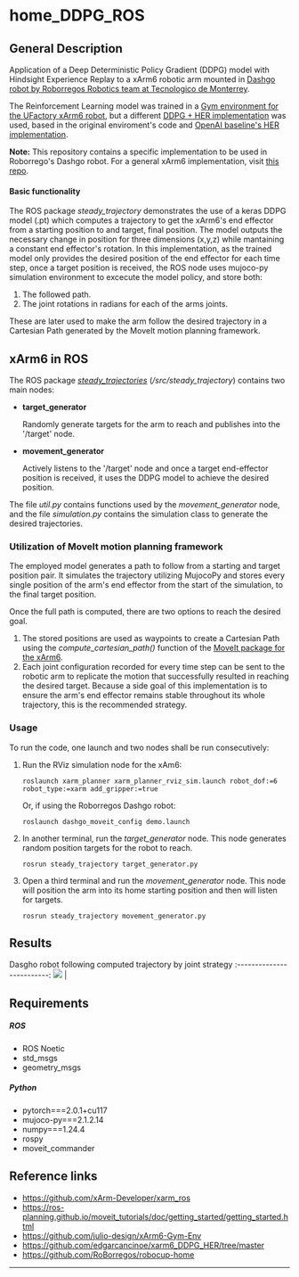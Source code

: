 # home_DDPG_ROS

## General Description
Application of a Deep Deterministic Policy Gradient (DDPG) model with Hindsight Experience Replay to a xArm6 robotic arm mounted in [Dashgo robot by Roborregos Robotics team at Tecnologico de Monterrey](https://github.com/RoBorregos/robocup-home).

The Reinforcement Learning model was trained in a [Gym environment for the UFactory xArm6 robot](https://github.com/julio-design/xArm6-Gym-Env), 
but a different [DDPG + HER implementation](https://github.com/edgarcancinoe/xarm6_DDPG_HER) was used, based in the original enviroment's code and [OpenAI baseline's HER implementation](https://github.com/openai/baselines/tree/master/baselines/her).

**Note:** This repository contains a specific implementation to be used in Roborrego's Dashgo robot. For a general xArm6 implementation, visit [this repo](https://https://github.com/edgarcancinoe/xArm6_DDPG_ROS).

#### Basic functionality
The ROS package _steady_trajectory_ demonstrates the use of a keras DDPG model (.pt) which computes a trajectory to get the xArm6's end effector from a starting position to and target, final position. The model outputs the necessary change in position for three dimensions (x,y,z) while mantaining a constant end effector's rotation.
In this implementation, as the trained model only provides the desired position of the end effector for each time step, once a target position is received, the ROS node uses mujoco-py simulation environment to excecute the model policy, and store both:
1. The followed path.
2. The joint rotations in radians for each of the arms joints.

These are later used to make the arm follow the desired trajectory in a Cartesian Path generated by the MoveIt motion planning framework.

## xArm6 in ROS

The ROS package [*steady_trajectories*](https://github.com/edgarcancinoe/xArm6_DDPG_ROS/tree/master/src/steady_trajectory) (_/src/steady_trajectory_) contains two main nodes:
- **target_generator**
  
  Randomly generate targets for the arm to reach and publishes into the '/target' node.
- **movement_generator**

  Actively listens to the '/target' node and once a target end-effector position is received, it uses the DDPG model to achieve the desired position.

The file _util.py_ contains functions used by the _movement_generator_ node, and the file _simulation.py_ contains the simulation class to generate the desired trajectories.

### Utilization of MoveIt motion planning framework
The employed model generates a path to follow from a starting and target position pair. It simulates the trajectory utilizing MujocoPy and stores every single position of the arm's
end effector from the start of the simulation, to the final target position.

Once the full path is computed, there are two options to reach the desired goal.
1. The stored positions are used as waypoints to create a Cartesian Path using the *compute_cartesian_path()* function of the [MoveIt package for the xArm6](https://github.com/xArm-Developer/xarm_ros). 
2. Each joint configuration recorded for every time step can be sent to the robotic arm to replicate the motion that successfully resulted in reaching the desired target. Because a side goal of this implementation is to ensure the arm's end effector remains stable throughout its whole trajectory, this is the recommended strategy.
   
### Usage
To run the code, one launch and two nodes shall be run consecutively:
1. Run the RViz simulation node for the xAm6:
   ```
   roslaunch xarm_planner xarm_planner_rviz_sim.launch robot_dof:=6 robot_type:=xarm add_gripper:=true
   ```
   Or, if using the Roborregos Dashgo robot:
   ```
   roslaunch dashgo_moveit_config demo.launch
   ```
3. In another terminal, run the _target_generator_ node. This node generates random position targets for the robot to reach.
   ```
   rosrun steady_trajectory target_generator.py
   ```
4. Open a third terminal and run the _movement_generator_ node. This node will position the arm into its home starting position and then will listen for targets.
   ```
   rosrun steady_trajectory movement_generator.py
   ```

## Results

Dasgho robot following computed trajectory by joint strategy
:-------------------------:
![](https://github.com/edgarcancinoe/home_DDPG_ROS/blob/main/home_DDPG_ROS_results.gif) |


## Requirements
##### ROS
- ROS Noetic
- std_msgs
- geometry_msgs
  
##### Python
- pytorch===2.0.1+cu117
- mujoco-py===2.1.2.14
- numpy===1.24.4
- rospy
- moveit_commander

## Reference links
- https://github.com/xArm-Developer/xarm_ros
- https://ros-planning.github.io/moveit_tutorials/doc/getting_started/getting_started.html
- https://github.com/julio-design/xArm6-Gym-Env
- https://github.com/edgarcancinoe/xarm6_DDPG_HER/tree/master
- https://github.com/RoBorregos/robocup-home
---

